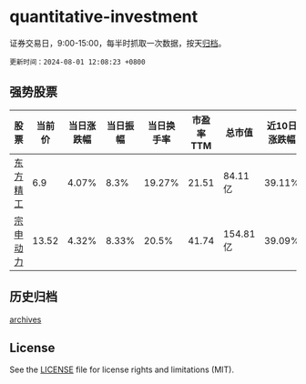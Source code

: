 # quantitative-investment

证券交易日，9:00-15:00，每半时抓取一次数据，按天[归档](archives)。

`更新时间：2024-08-01 12:08:23 +0800`

## 强势股票

|股票|当前价|当日涨跌幅|当日振幅|当日换手率|市盈率TTM|总市值|近10日涨跌幅|
|----|----|----|----|----|----|----|----|
|[东方精工](https://xueqiu.com/S/SZ002611)|6.9|4.07%|8.3%|19.27%|21.51|84.11亿|39.11%|
|[宗申动力](https://xueqiu.com/S/SZ001696)|13.52|4.32%|8.33%|20.5%|41.74|154.81亿|39.09%|

## 历史归档

[archives](archives)

## License

See the [LICENSE](LICENSE) file for license rights and limitations (MIT).